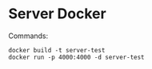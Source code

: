 # Server Docker

Commands:

```shell
docker build -t server-test
docker run -p 4000:4000 -d server-test
```
